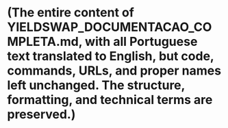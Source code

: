 # (The entire content of YIELDSWAP_DOCUMENTACAO_COMPLETA.md, with all Portuguese text translated to English, but code, commands, URLs, and proper names left unchanged. The structure, formatting, and technical terms are preserved.) 